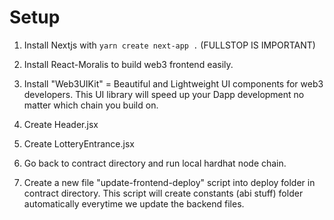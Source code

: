 # Setup

1. Install Nextjs with `yarn create next-app .` (FULLSTOP IS IMPORTANT)

2. Install React-Moralis to build web3 frontend easily.

3. Install "Web3UIKit" = Beautiful and Lightweight UI components for web3 developers. This UI library will speed up your Dapp development no matter which chain you build on.

4. Create Header.jsx

5. Create LotteryEntrance.jsx

6. Go back to contract directory and run local hardhat node chain.

7. Create a new file "update-frontend-deploy" script into deploy folder in contract directory. This script will create constants (abi stuff) folder automatically everytime we update the backend files.
